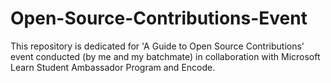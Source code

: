 # Open-Source-Contributions-Event
This repository is dedicated for 'A Guide to Open Source Contributions' event conducted (by me and my batchmate) in collaboration with Microsoft Learn Student Ambassador Program and Encode.
